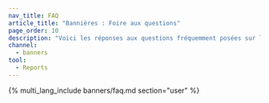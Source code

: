 ```yaml
---
nav_title: FAQ
article_title: "Bannières : Foire aux questions"
page_order: 10
description: "Voici les réponses aux questions fréquemment posées sur les bannières en Braze."
channel:
  - banners
tool:
  - Reports
---
```


{% multi_lang_include banners/faq.md section="user" %}